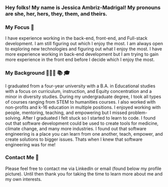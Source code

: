 ### Hey folks! My name is Jessica Ambriz-Madrigal! My pronouns are she, her, hers, they, them, and theirs. 
<!-- - 🌱 I’m currently learning ... -->
<!-- - 👯 I’m looking to collaborate on ... -->
<!-- - ⚡ Fun fact: ... -->

### My Focus 🧐
I have experience working in the back-end, front-end, and Full-stack development. I am still figuring out which I enjoy the most. I am always open to exploring new technologies and figuring out what I enjoy the most. I have more experience working in back-end development but I am trying to gain more experience in the front end before I decide which I enjoy the most. 


### My Background 👩🏽‍🏫 📚 🎓
I graduated from a four-year university with a B.A.  in Educational studies with a focus on curriculum, instruction, and Equity concentration and a minor in diversity studies. During my undergraduate degree, I took all types of courses ranging from STEM to humanities courses. I also worked with non-profits and k-16 education in multiple positions. I enjoyed working with people, mentoring, teaching, and empowering but I missed problem-solving. After I graduated I felt stuck so I started to learn to code. I found out that software development could be used to create tools for medicine, climate change, and many more industries. I found out that software engineering is a place you can learn from one another, teach, empower, and create solutions to bigger issues. Thats when I knew that software engineering was for me!


### Contact Me 📱
Please feel free to contact me via LinkedIn or email (found below my profile picture). Until then thank you for taking the time to learn more about me and my own interests. 




